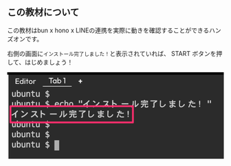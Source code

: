 ## この教材について

この教材はbun x hono x LINEの連携を実際に動きを確認することができるハンズオンです。

右側の画面に`インストール完了しました！`と表示されていれば、
START ボタンを押して、はじめましょう！

![s100](https://raw.githubusercontent.com/gaomar/killercoda-scenario/master/betterchatgpt-playground/images/s100.png)
